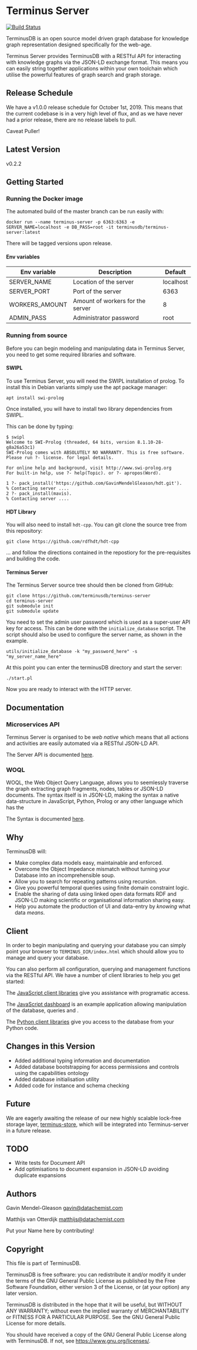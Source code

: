 # Terminus Server

[![Build Status](https://travis-ci.com/terminusdb/terminus-server.svg?branch=master)](https://travis-ci.com/terminusdb/terminus-server)

TerminusDB is an open source model driven graph database for knowledge
graph representation designed specifically for the web-age.

Terminus Server provides TerminusDB with a RESTful API for interacting
with knowledge graphs via the JSON-LD exchange format. This means you
can easily string together applications within your own toolchain
which utilise the powerful features of graph search and graph storage.

## Release Schedule 

We have a v1.0.0 release schedule for October 1st, 2019. This means
that the current codebase is in a very high level of flux, and as we
have never had a prior release, there are no release labels to pull. 

Caveat Puller! 

## Latest Version 

v0.2.2

## Getting Started

### Running the Docker image

The automated build of the master branch can be run easily with:

`docker run --name terminus-server -p 6363:6363 -e SERVER_NAME=localhost -e DB_PASS=root -it terminusdb/terminus-server:latest`

There will be tagged versions upon release.

#### Env variables

| Env variable   | Description                      | Default   |
|----------------|----------------------------------|-----------|
| SERVER_NAME    | Location of the server           | localhost |
| SERVER_PORT    | Port of the server               | 6363      |
| WORKERS_AMOUNT | Amount of workers for the server | 8         |
| ADMIN_PASS     | Administrator password           | root      |

### Running from source

Before you can begin modeling and manipulating data in Terminus Server, you
need to get some required libraries and software.

#### SWIPL 

To use Terminus Server, you will need the SWIPL installation of
prolog. To install this in Debian variants simply use the apt package
manager:

```
apt install swi-prolog
```
Once installed, you will have to install two library dependencies from SWIPL. 

This can be done by typing: 

```
$ swipl
Welcome to SWI-Prolog (threaded, 64 bits, version 8.1.10-28-g8a26a53c1)
SWI-Prolog comes with ABSOLUTELY NO WARRANTY. This is free software.
Please run ?- license. for legal details.

For online help and background, visit http://www.swi-prolog.org
For built-in help, use ?- help(Topic). or ?- apropos(Word).

1 ?- pack_install('https://github.com/GavinMendelGleason/hdt.git').
% Contacting server ....
2 ?- pack_install(mavis). 
% Contacting server ....
```

#### HDT Library 

You will also need to install `hdt-cpp`. You can git clone the source tree from this repository: 

```
git clone https://github.com/rdfhdt/hdt-cpp
```

... and follow the directions contained in the repostiory for the
pre-requisites and building the code.

#### Terminus Server

The Terminus Server source tree should then be cloned from GitHub: 

```
git clone https://github.com/terminusdb/terminus-server
cd terminus-server
git submodule init
git submodule update
```

You need to set the admin user password which is used as a
super-user API key for access. This can be done with the
`initialize_database` script. The script should also be used to
configure the server name, as shown in the example.

```
utils/initialize_database -k "my_password_here" -s "my_server_name_here"
```

At this point you can enter the terminusDB directory and start the server: 

```
./start.pl
```

Now you are ready to interact with the HTTP server. 

## Documentation 

### Microservices API

Terminus Server is organised to be _web native_ which means that all
actions and activities are easily automated via a RESTful JSON-LD API.

The Server API is documented [here](https://github.com/terminusdb/terminus-server/blob/master/API.md).

### WOQL 

WOQL, the Web Object Query Language, allows you to seemlessly traverse the graph extracting graph 
fragments, nodes, tables or JSON-LD documents. The syntax itself is in JSON-LD, making the syntax 
a native data-structure in JavaScript, Python, Prolog or any other language which has the 

The Syntax is documented [here](https://github.com/terminusdb/terminus-server/blob/master/SYNTAX.md).

## Why 

TerminusDB will: 

* Make complex data models easy, maintainable and enforced. 
* Overcome the Object Impedance mismatch without turning your Database into an incomprehensible soup. 
* Allow you to search for repeating patterns using recursion. 
* Give you powerful temporal queries using finite domain constraint logic. 
* Enable the sharing of data using linked open data formats RDF and JSON-LD making scientific or organisational information sharing easy.
* Help you automate the production of UI and data-entry by *knowing* what data *means*.

## Client

In order to begin manipulating and querying your database you can
simply point your browser to `TERMINUS_DIR/index.html` which should
allow you to manage and query your database.

You can also perform all configuration, querying and management
functions via the RESTful API. We have a number of client libraries to
help you get started:

The [JavaScript client libraries](https://github.com/terminusdb/terminus-client) give you 
assistance with programatic access.

The [JavaScript dashboard](https://github.com/terminusdb/terminus-dashboard) is an example 
application allowing manipulation of the database, queries and .

The [Python client libraries](https://github.com/terminusdb/terminus-python-sdk) give you 
access to the database from your Python code.

## Changes in this Version 

* Added additional typing information and documentation
* Added database bootstrapping for access permissions and controls using the capabilities ontology
* Added database initialisation utility 
* Added code for instance and schema checking

## Future 

We are eagerly awaiting the release of our new highly scalable lock-free storage layer, 
[terminus-store](https://github.com/terminusdb/terminus-store), which will be integrated 
into Terminus-server in a future release.

## TODO

* Write tests for Document API
* Add optimisations to document expansion in JSON-LD avoiding duplicate expansions

## Authors

Gavin Mendel-Gleason <gavin@datachemist.com>

Matthijs van Otterdijk <matthijs@datachemist.com>

Put your Name here by contributing!

## Copyright

This file is part of TerminusDB.

TerminusDB is free software: you can redistribute it and/or modify
it under the terms of the GNU General Public License as published by
the Free Software Foundation, either version 3 of the License, or
(at your option) any later version.

TerminusDB is distributed in the hope that it will be useful,
but WITHOUT ANY WARRANTY; without even the implied warranty of
MERCHANTABILITY or FITNESS FOR A PARTICULAR PURPOSE.  See the
GNU General Public License for more details.

You should have received a copy of the GNU General Public License
along with TerminusDB.  If not, see <https://www.gnu.org/licenses/>.
